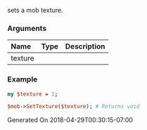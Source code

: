 sets a mob texture.
### Arguments
**Name**|**Type**|**Description**
:---|:---|:---
texture||

### Example

```perl
my $texture = 1;

$mob->SetTexture($texture); # Returns void
```


Generated On 2018-04-29T00:30:15-07:00